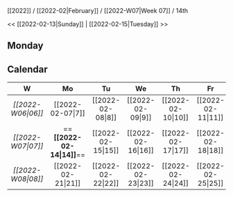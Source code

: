 [[2022]] / [[2022-02|February]] / [[2022-W07|Week 07]] / 14th

<<  [[2022-02-13|Sunday]]   |  [[2022-02-15|Tuesday]]  >>︎

## Monday

## Calendar
| W  | Mo | Tu | We | Th | Fr | Sa | Su |
|:--:|:--:|:--:|:--:|:--:|:--:|:--:|:--:|
| *[[2022-W06\|06]]* | [[2022-02-07\|7]]  | [[2022-02-08\|8]]  | [[2022-02-09\|9]]  | [[2022-02-10\|10]] | [[2022-02-11\|11]] | [[2022-02-12\|12]] | [[2022-02-13\|13]] |
| *[[2022-W07\|07]]* | ==**[[2022-02-14\|14]]**== | [[2022-02-15\|15]] | [[2022-02-16\|16]] | [[2022-02-17\|17]] | [[2022-02-18\|18]] | [[2022-02-19\|19]] | [[2022-02-20\|20]] |
| *[[2022-W08\|08]]* | [[2022-02-21\|21]] | [[2022-02-22\|22]] | [[2022-02-23\|23]] | [[2022-02-24\|24]] | [[2022-02-25\|25]] | [[2022-02-26\|26]] | [[2022-02-27\|27]] |
